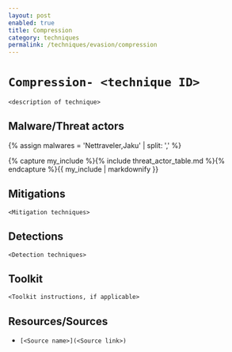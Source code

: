 ```yaml
---
layout: post
enabled: true
title: Compression
category: techniques
permalink: /techniques/evasion/compression
---
```

# `Compression- <technique ID>`

`<description of technique>`

## Malware/Threat actors

{% assign malwares = 'Nettraveler,Jaku' | split: ',' %}

{% capture my_include %}{% include threat_actor_table.md %}{% endcapture %}{{ my_include | markdownify }}

## Mitigations

`<Mitigation techniques>`

## Detections

`<Detection techniques>`

## Toolkit

`<Toolkit instructions, if applicable>`

## Resources/Sources

* `[<Source name>](<Source link>)`